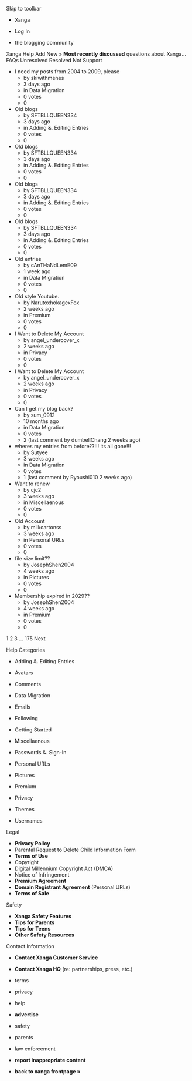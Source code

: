 Skip to toolbar

*   Xanga

*   Log In

*   the blogging community

Xanga Help Add New » **Most recently discussed** questions about Xanga… FAQs Unresolved Resolved Not Support

*   I need my posts from 2004 to 2009, please
    *   by skiwithmenes
    *   3 days ago
    *   in Data Migration
    *   0 votes
    *   0
*   Old blogs
    *   by SFTBLLQUEEN334
    *   3 days ago
    *   in Adding &. Editing Entries
    *   0 votes
    *   0
*   Old blogs
    *   by SFTBLLQUEEN334
    *   3 days ago
    *   in Adding &. Editing Entries
    *   0 votes
    *   0
*   Old blogs
    *   by SFTBLLQUEEN334
    *   3 days ago
    *   in Adding &. Editing Entries
    *   0 votes
    *   0
*   Old blogs
    *   by SFTBLLQUEEN334
    *   3 days ago
    *   in Adding &. Editing Entries
    *   0 votes
    *   0
*   Old entries
    *   by cAnTHaNdLemE09
    *   1 week ago
    *   in Data Migration
    *   0 votes
    *   0
*   Old style Youtube.
    *   by NarutoxhokagexFox
    *   2 weeks ago
    *   in Premium
    *   0 votes
    *   0
*   I Want to Delete My Account
    *   by angel\_undercover\_x
    *   2 weeks ago
    *   in Privacy
    *   0 votes
    *   0
*   I Want to Delete My Account
    *   by angel\_undercover\_x
    *   2 weeks ago
    *   in Privacy
    *   0 votes
    *   0
*   Can I get my blog back?
    *   by sum\_0912
    *   10 months ago
    *   in Data Migration
    *   0 votes
    *   2 (last comment by dumbellChang 2 weeks ago)
*   wheres my entries from before??!!! its all gone!!!
    *   by Sutyee
    *   3 weeks ago
    *   in Data Migration
    *   0 votes
    *   1 (last comment by Ryoushi010 2 weeks ago)
*   Want to renew
    *   by cjc2
    *   3 weeks ago
    *   in Miscellaenous
    *   0 votes
    *   0
*   Old Account
    *   by milkcartonss
    *   3 weeks ago
    *   in Personal URLs
    *   0 votes
    *   0
*   file size limit??
    *   by JosephShen2004
    *   4 weeks ago
    *   in Pictures
    *   0 votes
    *   0
*   Membership expired in 2029??
    *   by JosephShen2004
    *   4 weeks ago
    *   in Premium
    *   0 votes
    *   0

1 2 3 ... 175 Next

Help Categories

*   Adding &. Editing Entries
*   Avatars
*   Comments
*   Data Migration
*   Emails
*   Following
*   Getting Started
*   Miscellaenous

*   Passwords &. Sign-In
*   Personal URLs
*   Pictures
*   Premium
*   Privacy
*   Themes
*   Usernames

Legal

*   **Privacy Policy**
*   Parental Request to Delete Child Information Form
*   **Terms of Use**
*   Copyright
*   Digital Millennium Copyright Act (DMCA)
*   Notice of Infringement
*   **Premium Agreement**
*   **Domain Registrant Agreement** (Personal URLs)
*   **Terms of Sale**

Safety

*   **Xanga Safety Features**
*   **Tips for Parents**
*   **Tips for Teens**
*   **Other Safety Resources**

Contact Information

*   **Contact Xanga Customer Service**
*   **Contact Xanga HQ** (re: partnerships, press, etc.)

*   terms
*   privacy
*   help
*   **advertise**

*   safety
*   parents
*   law enforcement
*   **report inappropriate content**

*   **back to xanga frontpage »**